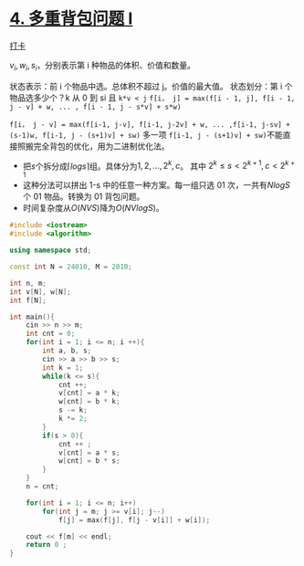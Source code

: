 # [4. 多重背包问题 I](https://www.acwing.com/problem/content/4/)

[打卡](https://www.acwing.com/activity/content/problem/content/999/1/)

$v_i,w_i,s_i$，分别表示第 i 种物品的体积、价值和数量。

状态表示：前 i 个物品中选。总体积不超过 j。价值的最大值。
状态划分：第 i 个物品选多少个？k 从 0 到 si 且 `k*v < j`
`f[i， j] = max(f[i - 1, j], f[i - 1, j - v] + w, ... , f[i - 1, j - s*v] + s*w)`

`f[i， j - v] = max(f[i-1, j-v], f[i-1, j-2v] + w, ... ,f[i-1, j-sv] + (s-1)w, f[i-1, j - (s+1)v] + sw)`
多一项 `f[i-1, j - (s+1)v] + sw)`不能直接照搬完全背包的优化，用为二进制优化法。

- 把$s$个拆分成$\lceil logs\rceil$组。具体分为$1,2,...,2^k,c$。 其中 $2^k \leq s < 2^{k+1} , c<2^{k+1}$
- 这种分法可以拼出 1-s 中的任意一种方案。每一组只选 01 次，一共有$NlogS$个 01 物品。转换为 01 背包问题。
- 时间复杂度从$O(NVS)$降为$O(NVlogS)$。

```c++
#include <iostream>
#include <algorithm>

using namespace std;

const int N = 24010, M = 2010;

int n, m;
int v[N], w[N];
int f[N];

int main(){
    cin >> n >> m;
    int cnt = 0;
    for(int i = 1; i <= n; i ++){
        int a, b, s;
        cin >> a >> b >> s;
        int k = 1;
        while(k <= s){
            cnt ++;
            v[cnt] = a * k;
            w[cnt] = b * k;
            s -= k;
            k *= 2;
        }
        if(s > 0){
            cnt ++ ;
            v[cnt] = a * s;
            w[cnt] = b * s;
        }
    }
    n = cnt;

    for(int i = 1; i <= n; i++)
        for(int j = m; j >= v[i]; j--)
            f[j] = max(f[j], f[j - v[i]] + w[i]);

    cout << f[m] << endl;
    return 0 ;
}
```

